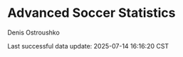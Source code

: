 # Advanced Soccer Statistics
Denis Ostroushko

<!-- gfm -->

Last successful data update: 2025-07-14 16:16:20 CST
